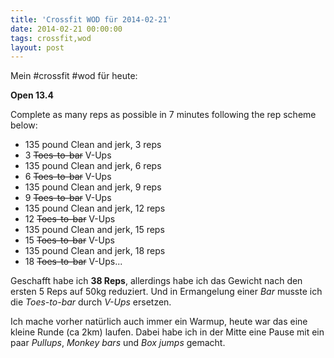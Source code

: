 ```yaml
---
title: 'Crossfit WOD für 2014-02-21'
date: 2014-02-21 00:00:00 
tags: crossfit,wod
layout: post
---
```

Mein #crossfit #wod für heute:

**Open 13.4**

Complete as many reps as possible in 7 minutes following the rep scheme below:

* 135 pound Clean and jerk, 3 reps
* 3 <del>Toes-to-bar</del> V-Ups
* 135 pound Clean and jerk, 6 reps
* 6 <del>Toes-to-bar</del> V-Ups
* 135 pound Clean and jerk, 9 reps
* 9 <del>Toes-to-bar</del> V-Ups
* 135 pound Clean and jerk, 12 reps
* 12 <del>Toes-to-bar</del> V-Ups
* 135 pound Clean and jerk, 15 reps
* 15 <del>Toes-to-bar</del> V-Ups
* 135 pound Clean and jerk, 18 reps
* 18 <del>Toes-to-bar</del> V-Ups...

Geschafft habe ich **38 Reps**, allerdings habe ich das Gewicht nach den ersten 5 Reps auf 50kg reduziert. Und in Ermangelung einer *Bar* musste ich die *Toes-to-bar* durch *V-Ups* ersetzen.

Ich mache vorher natürlich auch immer ein Warmup, heute war das eine kleine Runde (ca 2km) laufen. Dabei habe ich in der Mitte eine Pause mit ein paar *Pullups*, *Monkey bars* und *Box jumps* gemacht.

[0]: http://www.crossfithh.de/1/post/2014/02/workout-friday6.html

